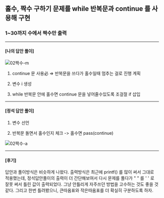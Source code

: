 ##  홀수, 짝수 구하기 문제를 while 반복문과 continue 를 사용해 구현
### 1~30까지 수에서 짝수만 출력
---
#### [나의 답안 풀이]

![02짝수-m](https://github.com/silverywaves/IT_ACADEMY/assets/155939946/96002f2f-4f5a-423e-bcf7-95d5af6880bd)

1. continue 문 사용必 => 반복문을 쓰다가 홀수일때 멈추는 걸로 진행 계획

2. 변수 i 생성

3. while 반복문 안에 홀수면 continue 문을 넣어줄수있도록 조걸절 if 삽입


---

#### [정석 답안 풀이]
1. 변수 선언

2. 반복문 돌면서 홀수인지 체크 -> 홀수면 pass(continue)

![02짝수-a](https://github.com/silverywaves/IT_ACADEMY/assets/155939946/533a4830-9edc-47d6-af07-aa7aad201345)


---

#### [후기]
답안과 풀이방식은 비슷하게 나왔다.
출력방식은 최근에 printf() 를 많이 써서 그대로 적용했는데,
정석답안풀이의 출력이 더 간단해보여서 다시 문제를 풀다가 " " 를 ' ' 로 잘못 써서 틀린 값이 출력되었다.
그냥 안틀리게 자주쓰던 방법을 고수하는 것도 좋을 것 같다.
그리고 한번 틀려봤으니, 큰따옴표와 작은따옴표를 더 확실히 구분하도록 하자.
